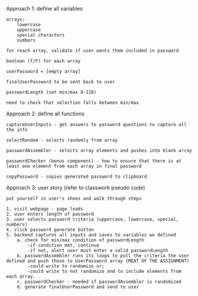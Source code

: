 Approach 1: define all variables

    arrays:
        lowercase
        uppercase
        special characters
        numbers

    for reach array, validate if user wants them included in password

    boolean (T/F) for each array

    userPassword = [empty array]

    finalUserPassword to be sent back to user

    passwordLength (set min/max 8-128)

    need to check that selection falls between min/max

Approach 2: define all functions

    captureUserInputs - get answers to password questions to capture all the info

    selectRandom - selects randomly from array

    passwordAssembler - selects array elements and pushes into blank array

    passwordChecker (bonus component) - how to ensure that there is at least one element from each array in final password

    copyPassword - copies generated password to clipboard

Approach 3: user story (refer to classwork pseudo code)

    put yourself in user's shoes and walk through steps

    1. visit webpage - page loads
    2. user enters length of password
    3. user selects password criteria (uppercase, lowercase, special, numbers)
    4. click password generate button
    5. backend captures all inputs and saves to variables we defined
        a. check for min/max condition of passwordLength
            -if condition met, continue
            -if not, alert user must enter a valid passwordLength
        b. passwordAssembler runs its loops to pull the criteria the user defined and push those to UserPassword array (MEAT OF THE ASSIGNMENT)
            -could write to randomize or;
            -could write to not randomize and to include elements from each array.
        c. passwordChecker - needed if passwordAssembler is randomized
        d. generate finalUserPassword and send to user